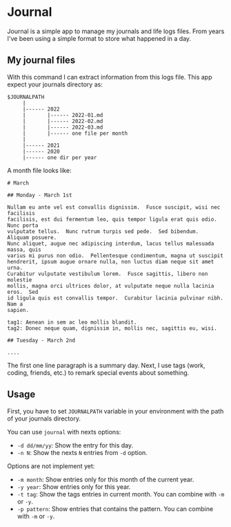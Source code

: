 # Journal

Journal is a simple app to manage my journals and life logs files. From years
I've been using a simple format to store what happened in a day. 


## My journal files

With this command I can extract information from this logs file. This app
expect your journals directory as:

```
$JOURNALPATH
     |
     |------ 2022
     |       |------ 2022-01.md
     |       |------ 2022-02.md
     |       |------ 2022-03.md
     |       |------ one file per month
     |
     |------ 2021
     |------ 2020
     |------ one dir per year

```

A month file looks like:

```
# March

## Monday - March 1st

Nullam eu ante vel est convallis dignissim.  Fusce suscipit, wisi nec facilisis
facilisis, est dui fermentum leo, quis tempor ligula erat quis odio.  Nunc porta
vulputate tellus.  Nunc rutrum turpis sed pede.  Sed bibendum.  Aliquam posuere.
Nunc aliquet, augue nec adipiscing interdum, lacus tellus malesuada massa, quis
varius mi purus non odio.  Pellentesque condimentum, magna ut suscipit
hendrerit, ipsum augue ornare nulla, non luctus diam neque sit amet urna.
Curabitur vulputate vestibulum lorem.  Fusce sagittis, libero non molestie
mollis, magna orci ultrices dolor, at vulputate neque nulla lacinia eros.  Sed
id ligula quis est convallis tempor.  Curabitur lacinia pulvinar nibh.  Nam a
sapien.

tag1: Aenean in sem ac leo mollis blandit.
tag2: Donec neque quam, dignissim in, mollis nec, sagittis eu, wisi.  

## Tuesday - March 2nd

....

```

The first one line paragraph is a summary day. Next, I use tags (work, coding,
friends, etc.) to remark special events about something.



## Usage

First, you have to set `JOURNALPATH` variable in your environment with the path
of your journals directory.

You can use `journal` with nexts options:

* `-d dd/mm/yy`: Show the entry for this day.
* `-n N`: Show the nexts `N` entries from `-d` option.

Options are not implement yet:

* `-m month`: Show entries only for this month of the current year.
* `-y year`: Show entries only for this year.
* `-t tag`: Show the tags entries in current month. You can combine with `-m` or `-y`.
* `-p pattern`: Show entries that contains the pattern. You can combine with `-m` or `-y`.

